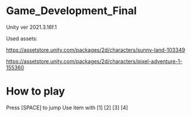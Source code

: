 # Game_Development_Final
Unity ver 2021.3.16f.1

Used assets:

https://assetstore.unity.com/packages/2d/characters/sunny-land-103349

https://assetstore.unity.com/packages/2d/characters/pixel-adventure-1-155360


# How to play

Press [SPACE] to jump
Use item with [1] [2] [3] [4]
